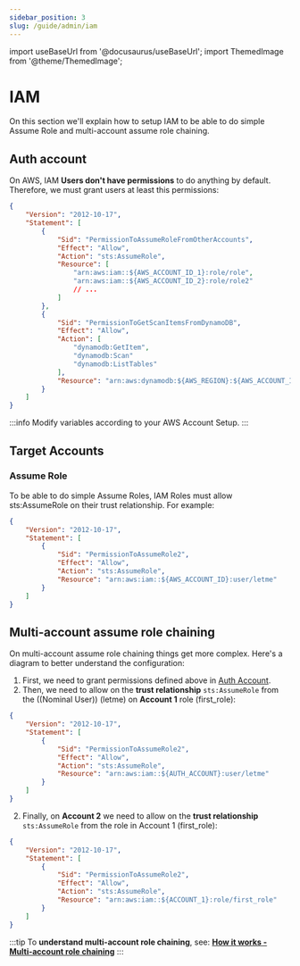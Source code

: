 ```yaml
---
sidebar_position: 3
slug: /guide/admin/iam
---
```


import useBaseUrl from '@docusaurus/useBaseUrl';
import ThemedImage from '@theme/ThemedImage';

# IAM

On this section we'll explain how to setup IAM to be able to do simple Assume Role and multi-account assume role chaining. 

## Auth account

On AWS, IAM **Users don't have permissions** to do anything by default. Therefore, we must grant users at least this permissions:
```json
{
    "Version": "2012-10-17",
    "Statement": [
        {
            "Sid": "PermissionToAssumeRoleFromOtherAccounts",
            "Effect": "Allow",
            "Action": "sts:AssumeRole",
            "Resource": [
                "arn:aws:iam::${AWS_ACCOUNT_ID_1}:role/role",
                "arn:aws:iam::${AWS_ACCOUNT_ID_2}:role/role2"
                // ...
            ]
        },
        {
            "Sid": "PermissionToGetScanItemsFromDynamoDB",
            "Effect": "Allow",
            "Action": [
                "dynamodb:GetItem", 
                "dynamodb:Scan"
                "dynamodb:ListTables"
            ],
            "Resource": "arn:aws:dynamodb:${AWS_REGION}:${AWS_ACCOUNT_ID}:table/${TABLE_NAME}"
        }
    ]
}
```
:::info
Modify variables according to your AWS Account Setup.
:::

## Target Accounts

### Assume Role

To be able to do simple Assume Roles, IAM Roles must allow sts:AssumeRole on their trust relationship. For example:

```json
{
    "Version": "2012-10-17",
    "Statement": [
        {
            "Sid": "PermissionToAssumeRole2",
            "Effect": "Allow",
            "Action": "sts:AssumeRole",
            "Resource": "arn:aws:iam::${AWS_ACCOUNT_ID}:user/letme"
        }
    ]
}
```

## Multi-account assume role chaining

On multi-account assume role chaining things get more complex. Here's a diagram to better understand the configuration:

<p align="center">
<ThemedImage
  alt="Docusaurus themed image"
  sources={{
    light: useBaseUrl('/img/assume-role-chained-light.svg'),
    dark: useBaseUrl('/img/assume-role-chained-dark.svg'),
  }}
/>
</p>

1. First, we need to grant permissions defined above in [Auth Account](./iam.md#auth-account).
2. Then, we need to allow on the **trust relationship** `sts:AssumeRole` from the ((Nominal User)) (letme) on **Account 1** role (first_role):

```json
{
    "Version": "2012-10-17",
    "Statement": [
        {
            "Sid": "PermissionToAssumeRole2",
            "Effect": "Allow",
            "Action": "sts:AssumeRole",
            "Resource": "arn:aws:iam::${AUTH_ACCOUNT}:user/letme"
        }
    ]
}
```
2. Finally, on **Account 2** we need to allow on the **trust relationship** `sts:AssumeRole` from the role in Account 1 (first_role):

```json
{
    "Version": "2012-10-17",
    "Statement": [
        {
            "Sid": "PermissionToAssumeRole2",
            "Effect": "Allow",
            "Action": "sts:AssumeRole",
            "Resource": "arn:aws:iam::${ACCOUNT_1}:role/first_role"
        }
    ]
}
```

:::tip
To **understand multi-account role chaining**, see: [**How it works - Multi-account role chaining**](#multi-account-assume-role-chaining)
:::